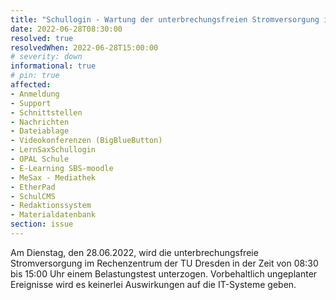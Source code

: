 ```yaml
---
title: "Schullogin - Wartung der unterbrechungsfreien Stromversorgung im Rechenzentrum der TU Dresden"
date: 2022-06-28T08:30:00
resolved: true
resolvedWhen: 2022-06-28T15:00:00
# severity: down
informational: true
# pin: true 
affected:
- Anmeldung
- Support
- Schnittstellen
- Nachrichten
- Dateiablage
- Videokonferenzen (BigBlueButton)
- LernSaxSchullogin
- OPAL Schule
- E-Learning SBS-moodle
- MeSax - Mediathek
- EtherPad
- SchulCMS
- Redaktionssystem
- Materialdatenbank
section: issue
---
```


Am Dienstag, den 28.06.2022, wird die unterbrechungsfreie Stromversorgung im Rechenzentrum der TU Dresden in der Zeit von 08:30 bis 15:00 Uhr einem Belastungstest unterzogen. Vorbehaltlich ungeplanter Ereignisse wird es keinerlei Auswirkungen auf die IT-Systeme geben.
